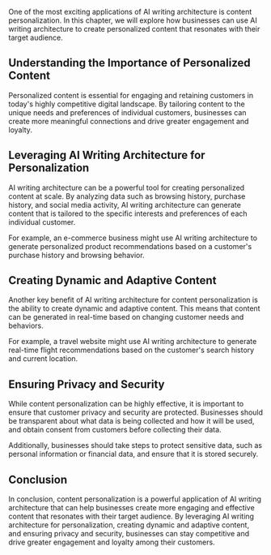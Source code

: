 

One of the most exciting applications of AI writing architecture is content personalization. In this chapter, we will explore how businesses can use AI writing architecture to create personalized content that resonates with their target audience.

Understanding the Importance of Personalized Content
----------------------------------------------------

Personalized content is essential for engaging and retaining customers in today's highly competitive digital landscape. By tailoring content to the unique needs and preferences of individual customers, businesses can create more meaningful connections and drive greater engagement and loyalty.

Leveraging AI Writing Architecture for Personalization
------------------------------------------------------

AI writing architecture can be a powerful tool for creating personalized content at scale. By analyzing data such as browsing history, purchase history, and social media activity, AI writing architecture can generate content that is tailored to the specific interests and preferences of each individual customer.

For example, an e-commerce business might use AI writing architecture to generate personalized product recommendations based on a customer's purchase history and browsing behavior.

Creating Dynamic and Adaptive Content
-------------------------------------

Another key benefit of AI writing architecture for content personalization is the ability to create dynamic and adaptive content. This means that content can be generated in real-time based on changing customer needs and behaviors.

For example, a travel website might use AI writing architecture to generate real-time flight recommendations based on the customer's search history and current location.

Ensuring Privacy and Security
-----------------------------

While content personalization can be highly effective, it is important to ensure that customer privacy and security are protected. Businesses should be transparent about what data is being collected and how it will be used, and obtain consent from customers before collecting their data.

Additionally, businesses should take steps to protect sensitive data, such as personal information or financial data, and ensure that it is stored securely.

Conclusion
----------

In conclusion, content personalization is a powerful application of AI writing architecture that can help businesses create more engaging and effective content that resonates with their target audience. By leveraging AI writing architecture for personalization, creating dynamic and adaptive content, and ensuring privacy and security, businesses can stay competitive and drive greater engagement and loyalty among their customers.
